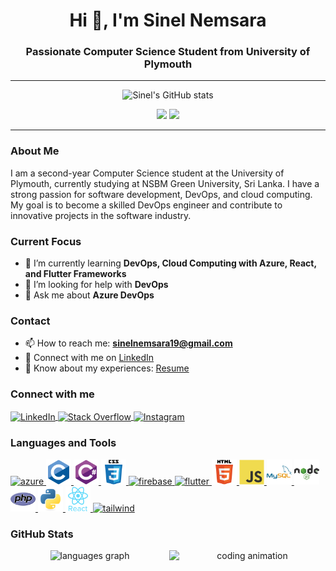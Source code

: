 <h1 align="center">Hi 👋, I'm Sinel Nemsara</h1>
<h3 align="center">Passionate Computer Science Student from University of Plymouth</h3>

---

<p align="center">
  <img src="https://github-readme-stats.vercel.app/api?username=dlsnemsara&show_icons=true&theme=dracula&count_private=true" alt="Sinel's GitHub stats" />
</p>

<p align="center">
  <a href="https://github.com/dlsnemsara"><img src="https://img.shields.io/github/followers/dlsnemsara?label=Follow&style=social"></a>
  <a href="https://github.com/dlsnemsara"><img src="https://img.shields.io/github/stars/dlsnemsara?style=social"></a>
</p>

---

### About Me

I am a second-year Computer Science student at the University of Plymouth, currently studying at NSBM Green University, Sri Lanka. I have a strong passion for software development, DevOps, and cloud computing. My goal is to become a skilled DevOps engineer and contribute to innovative projects in the software industry.

### Current Focus

- 🌱 I’m currently learning **DevOps, Cloud Computing with Azure, React, and Flutter Frameworks**
- 🤝 I’m looking for help with **DevOps**
- 💬 Ask me about **Azure DevOps**

### Contact

- 📫 How to reach me: **sinelnemsara19@gmail.com**
- 🔗 Connect with me on [LinkedIn](https://linkedin.com/in/sinel-nemsara02)
- 📄 Know about my experiences: [Resume](https://shorturl.at/6We3j)

### Connect with me

<p align="left">
  <a href="https://linkedin.com/in/sinel-nemsara02" target="blank">
    <img align="center" src="https://raw.githubusercontent.com/rahuldkjain/github-profile-readme-generator/master/src/images/icons/Social/linked-in-alt.svg" alt="LinkedIn" height="30" width="40" />
  </a>
  <a href="https://stackoverflow.com/users/23541137/d-l-sinel-nemsara" target="blank">
    <img align="center" src="https://raw.githubusercontent.com/rahuldkjain/github-profile-readme-generator/master/src/images/icons/Social/stack-overflow.svg" alt="Stack Overflow" height="30" width="40" />
  </a>
  <a href="https://instagram.com/sinel.n" target="blank">
    <img align="center" src="https://raw.githubusercontent.com/rahuldkjain/github-profile-readme-generator/master/src/images/icons/Social/instagram.svg" alt="Instagram" height="30" width="40" />
  </a>
</p>

### Languages and Tools

<p align="left">
  <a href="https://azure.microsoft.com/en-in/" target="_blank" rel="noreferrer"> <img src="https://www.vectorlogo.zone/logos/microsoft_azure/microsoft_azure-icon.svg" alt="azure" width="40" height="40"/> </a>
  <a href="https://www.cprogramming.com/" target="_blank" rel="noreferrer"> <img src="https://raw.githubusercontent.com/devicons/devicon/master/icons/c/c-original.svg" alt="c" width="40" height="40"/> </a>
  <a href="https://www.w3schools.com/cs/" target="_blank" rel="noreferrer"> <img src="https://raw.githubusercontent.com/devicons/devicon/master/icons/csharp/csharp-original.svg" alt="csharp" width="40" height="40"/> </a>
  <a href="https://www.w3schools.com/css/" target="_blank" rel="noreferrer"> <img src="https://raw.githubusercontent.com/devicons/devicon/master/icons/css3/css3-original-wordmark.svg" alt="css3" width="40" height="40"/> </a>
  <a href="https://firebase.google.com/" target="_blank" rel="noreferrer"> <img src="https://www.vectorlogo.zone/logos/firebase/firebase-icon.svg" alt="firebase" width="40" height="40"/> </a>
  <a href="https://flutter.dev" target="_blank" rel="noreferrer"> <img src="https://www.vectorlogo.zone/logos/flutterio/flutterio-icon.svg" alt="flutter" width="40" height="40"/> </a>
  <a href="https://www.w3.org/html/" target="_blank" rel="noreferrer"> <img src="https://raw.githubusercontent.com/devicons/devicon/master/icons/html5/html5-original-wordmark.svg" alt="html5" width="40" height="40"/> </a>
  <a href="https://developer.mozilla.org/en-US/docs/Web/JavaScript" target="_blank" rel="noreferrer"> <img src="https://raw.githubusercontent.com/devicons/devicon/master/icons/javascript/javascript-original.svg" alt="javascript" width="40" height="40"/> </a>
  <a href="https://www.mysql.com/" target="_blank" rel="noreferrer"> <img src="https://raw.githubusercontent.com/devicons/devicon/master/icons/mysql/mysql-original-wordmark.svg" alt="mysql" width="40" height="40"/> </a>
  <a href="https://nodejs.org" target="_blank" rel="noreferrer"> <img src="https://raw.githubusercontent.com/devicons/devicon/master/icons/nodejs/nodejs-original-wordmark.svg" alt="nodejs" width="40" height="40"/> </a>
  <a href="https://www.php.net" target="_blank" rel="noreferrer"> <img src="https://raw.githubusercontent.com/devicons/devicon/master/icons/php/php-original.svg" alt="php" width="40" height="40"/> </a>
  <a href="https://www.python.org" target="_blank" rel="noreferrer"> <img src="https://raw.githubusercontent.com/devicons/devicon/master/icons/python/python-original.svg" alt="python" width="40" height="40"/> </a>
  <a href="https://reactjs.org/" target="_blank" rel="noreferrer"> <img src="https://raw.githubusercontent.com/devicons/devicon/master/icons/react/react-original-wordmark.svg" alt="react" width="40" height="40"/> </a>
  <a href="https://tailwindcss.com/" target="_blank" rel="noreferrer"> <img src="https://www.vectorlogo.zone/logos/tailwindcss/tailwindcss-icon.svg" alt="tailwind" width="40" height="40"/> </a>
</p>

### GitHub Stats

<p align="center">
  <img src="https://github-readme-stats.vercel.app/api/top-langs?username=dlsnemsara&locale=en&hide_title=false&layout=compact&card_width=320&langs_count=5&theme=dracula&hide_border=false" height="150" alt="languages graph" />
  <img src="https://github.com/Adam-pw/Adam-pw/blob/main/animation_500_kxa883sd.gif" alt="coding animation" width="250px" align="right" />
</p>
